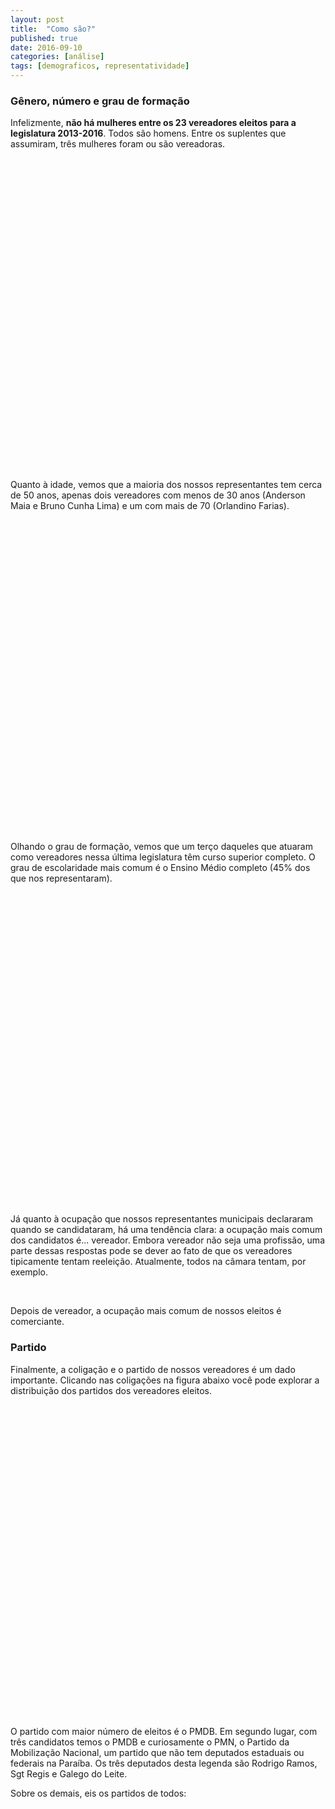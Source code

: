 ```yaml
---
layout: post
title:  "Como são?"
published: true
date: 2016-09-10
categories: [análise]
tags: [demograficos, representatividade]
---
```









### Gênero, número e grau de formação

Infelizmente, **não há mulheres entre os 23 vereadores eleitos para a legislatura 2013-2016**. Todos são homens. Entre os suplentes que assumiram, três mulheres foram ou são vereadoras. 

<!--html_preserve--><div id="htmlwidget-2873" style="width:100%;height:500px;" class="highchart html-widget"></div>
<script type="application/json" data-for="htmlwidget-2873">{"x":{"hc_opts":{"title":{"text":"Vereadores eleitos e suplentes por gênero"},"yAxis":{"title":"","type":"linear"},"credits":{"enabled":false},"exporting":{"enabled":false},"plotOptions":{"series":{"turboThreshold":0,"showInLegend":true,"marker":{"enabled":true}},"scatter":{"marker":{"symbol":"circle"}},"bubble":{"minSize":5,"maxSize":25},"treemap":{"layoutAlgorithm":"squarified"}},"series":[{"name":"Feminino","type":"column","data":[{"eleito":"Eleito","sexo":"Feminino","n":0,"y":0,"name":"Eleito"},{"eleito":"Suplente","sexo":"Feminino","n":3,"y":3,"name":"Suplente"}]},{"name":"Masculino","type":"column","data":[{"eleito":"Eleito","sexo":"Masculino","n":23,"y":23,"name":"Eleito"},{"eleito":"Suplente","sexo":"Masculino","n":10,"y":10,"name":"Suplente"}]}],"xAxis":{"type":"category","title":""}},"theme":{"chart":{"backgroundColor":"transparent"}},"conf_opts":{"global":{"Date":null,"VMLRadialGradientURL":"http =//code.highcharts.com/list(version)/gfx/vml-radial-gradient.png","canvasToolsURL":"http =//code.highcharts.com/list(version)/modules/canvas-tools.js","getTimezoneOffset":null,"timezoneOffset":0,"useUTC":true},"lang":{"contextButtonTitle":"Chart context menu","decimalPoint":".","downloadJPEG":"Download JPEG image","downloadPDF":"Download PDF document","downloadPNG":"Download PNG image","downloadSVG":"Download SVG vector image","drillUpText":"Back to {series.name}","invalidDate":null,"loading":"Loading...","months":["January","February","March","April","May","June","July","August","September","October","November","December"],"noData":"No data to display","numericSymbols":["k","M","G","T","P","E"],"printChart":"Print chart","resetZoom":"Reset zoom","resetZoomTitle":"Reset zoom level 1:1","shortMonths":["Jan","Feb","Mar","Apr","May","Jun","Jul","Aug","Sep","Oct","Nov","Dec"],"thousandsSep":" ","weekdays":["Sunday","Monday","Tuesday","Wednesday","Thursday","Friday","Saturday"]}},"type":"chart","fonts":[],"debug":false},"evals":[],"jsHooks":[]}</script><!--/html_preserve-->

Quanto à idade, vemos que a maioria dos nossos representantes tem cerca de 50 anos, apenas dois vereadores com menos de 30 anos (Anderson Maia e Bruno Cunha Lima) e um com mais de 70 (Orlandino Farias).

<!--html_preserve--><div id="htmlwidget-1317" style="width:100%;height:500px;" class="highchart html-widget"></div>
<script type="application/json" data-for="htmlwidget-1317">{"x":{"hc_opts":{"title":{"text":"Idade de nossos representantes"},"yAxis":{"title":"Quantidade nessa faixa"},"credits":{"enabled":false},"exporting":{"enabled":false},"plotOptions":{"series":{"turboThreshold":0}},"chart":{"zoomType":"x"},"tooltip":{"formatter":"function() { return  this.point.name + '<br/>' + this.y; }"},"series":[{"data":[{"x":25,"y":2,"name":"(20, 30]"},{"x":35,"y":7,"name":"(30, 40]"},{"x":45,"y":11,"name":"(40, 50]"},{"x":55,"y":8,"name":"(50, 60]"},{"x":65,"y":7,"name":"(60, 70]"},{"x":75,"y":0,"name":"(70, 80]"},{"x":85,"y":1,"name":"(80, 90]"}],"type":"column","pointRange":10,"groupPadding":0,"pointPadding":0,"borderWidth":0,"color":"#B71C1C","name":"Idade"}],"xAxis":{"title":"Faixa etária"}},"theme":{"chart":{"backgroundColor":"transparent"}},"conf_opts":{"global":{"Date":null,"VMLRadialGradientURL":"http =//code.highcharts.com/list(version)/gfx/vml-radial-gradient.png","canvasToolsURL":"http =//code.highcharts.com/list(version)/modules/canvas-tools.js","getTimezoneOffset":null,"timezoneOffset":0,"useUTC":true},"lang":{"contextButtonTitle":"Chart context menu","decimalPoint":".","downloadJPEG":"Download JPEG image","downloadPDF":"Download PDF document","downloadPNG":"Download PNG image","downloadSVG":"Download SVG vector image","drillUpText":"Back to {series.name}","invalidDate":null,"loading":"Loading...","months":["January","February","March","April","May","June","July","August","September","October","November","December"],"noData":"No data to display","numericSymbols":["k","M","G","T","P","E"],"printChart":"Print chart","resetZoom":"Reset zoom","resetZoomTitle":"Reset zoom level 1:1","shortMonths":["Jan","Feb","Mar","Apr","May","Jun","Jul","Aug","Sep","Oct","Nov","Dec"],"thousandsSep":" ","weekdays":["Sunday","Monday","Tuesday","Wednesday","Thursday","Friday","Saturday"]}},"type":"chart","fonts":[],"debug":false},"evals":["hc_opts.tooltip.formatter"],"jsHooks":[]}</script><!--/html_preserve-->

Olhando o grau de formação, vemos que um terço daqueles que atuaram como vereadores nessa última legislatura têm curso superior completo. O grau de escolaridade mais comum é o Ensino Médio completo (45% dos que nos representaram).

<!--html_preserve--><div id="htmlwidget-5646" style="width:100%;height:500px;" class="highchart html-widget"></div>
<script type="application/json" data-for="htmlwidget-5646">{"x":{"hc_opts":{"title":{"text":"Grau de formação"},"yAxis":{"title":"","type":"linear"},"credits":{"enabled":false},"exporting":{"enabled":false},"plotOptions":{"series":{"turboThreshold":0,"showInLegend":true,"marker":{"enabled":true}},"scatter":{"marker":{"symbol":"circle"}},"bubble":{"minSize":5,"maxSize":25},"treemap":{"layoutAlgorithm":"squarified"},"column":{"stacking":"normal"}},"series":[{"name":"Eleito","type":"column","data":[{"eleito":"Eleito","descricao_grau_instrucao":"Ensino Fundamental Incompleto","n":1,"y":1,"name":"Ensino Fundamental Incompleto"},{"eleito":"Eleito","descricao_grau_instrucao":"Ensino Fundamental Completo","n":4,"y":4,"name":"Ensino Fundamental Completo"},{"eleito":"Eleito","descricao_grau_instrucao":"Ensino Médio Completo","n":9,"y":9,"name":"Ensino Médio Completo"},{"eleito":"Eleito","descricao_grau_instrucao":"Superior Completo","n":9,"y":9,"name":"Superior Completo"}]},{"name":"Suplente","type":"column","data":[{"eleito":"Suplente","descricao_grau_instrucao":"Ensino Fundamental Incompleto","n":2,"y":2,"name":"Ensino Fundamental Incompleto"},{"eleito":"Suplente","descricao_grau_instrucao":"Ensino Fundamental Completo","n":1,"y":1,"name":"Ensino Fundamental Completo"},{"eleito":"Suplente","descricao_grau_instrucao":"Ensino Médio Completo","n":7,"y":7,"name":"Ensino Médio Completo"},{"eleito":"Suplente","descricao_grau_instrucao":"Superior Completo","n":3,"y":3,"name":"Superior Completo"}]}],"xAxis":{"type":"category","title":""},"colors":["darkblue","orange"]},"theme":{"chart":{"backgroundColor":"transparent"}},"conf_opts":{"global":{"Date":null,"VMLRadialGradientURL":"http =//code.highcharts.com/list(version)/gfx/vml-radial-gradient.png","canvasToolsURL":"http =//code.highcharts.com/list(version)/modules/canvas-tools.js","getTimezoneOffset":null,"timezoneOffset":0,"useUTC":true},"lang":{"contextButtonTitle":"Chart context menu","decimalPoint":".","downloadJPEG":"Download JPEG image","downloadPDF":"Download PDF document","downloadPNG":"Download PNG image","downloadSVG":"Download SVG vector image","drillUpText":"Back to {series.name}","invalidDate":null,"loading":"Loading...","months":["January","February","March","April","May","June","July","August","September","October","November","December"],"noData":"No data to display","numericSymbols":["k","M","G","T","P","E"],"printChart":"Print chart","resetZoom":"Reset zoom","resetZoomTitle":"Reset zoom level 1:1","shortMonths":["Jan","Feb","Mar","Apr","May","Jun","Jul","Aug","Sep","Oct","Nov","Dec"],"thousandsSep":" ","weekdays":["Sunday","Monday","Tuesday","Wednesday","Thursday","Friday","Saturday"]}},"type":"chart","fonts":[],"debug":false},"evals":[],"jsHooks":[]}</script><!--/html_preserve-->




Já quanto à ocupação que nossos representantes municipais declararam quando se candidataram, há uma tendência clara: a ocupação mais comum dos candidatos é... vereador. Embora vereador não seja uma profissão, uma parte dessas respostas pode se dever ao fato de que os vereadores tipicamente tentam reeleição. Atualmente, todos na câmara tentam, por exemplo. 

<!--html_preserve--><div id="htmlwidget-5753" style="width:100%;height:auto;" class="datatables html-widget"></div>
<script type="application/json" data-for="htmlwidget-5753">{"x":{"filter":"none","data":[["Vereador","Comerciante","Estudante, Bolsista, Estagiário E Assemelhados","Professor De Ensino Médio","Empresário","Outros","Servidor Público Federal","Advogado","Agricultor","Biólogo","Pedagogo","Policial Militar","Representante Comercial","Supervisor, Inspetor E Agente De Compras E Vendas"],[10,7,3,3,2,2,2,1,1,1,1,1,1,1]],"container":"<table class=\"display\">\n  <thead>\n    <tr>\n      <th>Ocupação\u003c/th>\n      <th>Quantos\u003c/th>\n    \u003c/tr>\n  \u003c/thead>\n\u003c/table>","options":{"pageLength":15,"columnDefs":[{"className":"dt-right","targets":1}],"order":[],"autoWidth":false,"orderClasses":false,"lengthMenu":[10,15,25,50,100]}},"evals":[],"jsHooks":[]}</script><!--/html_preserve-->

<br> 

Depois de vereador, a ocupação mais comum de nossos eleitos é comerciante. 

### Partido

Finalmente, a coligação e o partido de nossos vereadores é um dado importante. Clicando nas coligações na figura abaixo você pode explorar a distribuição dos partidos dos vereadores eleitos. 




<!--html_preserve--><div id="htmlwidget-3642" style="width:100%;height:500px;" class="highchart html-widget"></div>
<script type="application/json" data-for="htmlwidget-3642">{"x":{"hc_opts":{"title":{"text":"Eleitos por coligação e partido"},"yAxis":{"title":{"text":null}},"credits":{"enabled":false},"exporting":{"enabled":false},"plotOptions":{"series":{"turboThreshold":0}},"series":[{"data":[{"name":"Campina Grande Ideal 1","sigla_partido":null,"value":3,"valuecolor":2,"level":1,"color":"#D3A362","id":"campina_grande_ideal_1","nome_legenda":null},{"name":"Campina Segue Em Frente I","sigla_partido":null,"value":4,"valuecolor":1,"level":1,"color":"#00C1BA","id":"campina_segue_em_frente_i","nome_legenda":null},{"name":"Campina Segue Em Frente Iii","sigla_partido":null,"value":1,"valuecolor":1,"level":1,"color":"#E68ECF","id":"campina_segue_em_frente_iii","nome_legenda":null},{"name":"Partido Isolado","sigla_partido":null,"value":3,"valuecolor":1,"level":1,"color":"#A1B453","id":"partido_isolado","nome_legenda":null},{"name":"Por Amor A Campina - Ii","sigla_partido":null,"value":1,"valuecolor":1,"level":1,"color":"#5BB5E2","id":"por_amor_a_campina_-_ii","nome_legenda":null},{"name":"Por Amor A Campina I","sigla_partido":null,"value":6,"valuecolor":3,"level":1,"color":"#EC929B","id":"por_amor_a_campina_i","nome_legenda":null},{"name":"Por Amor A Campina Iii","sigla_partido":null,"value":4,"valuecolor":2,"level":1,"color":"#53BF82","id":"por_amor_a_campina_iii","nome_legenda":null},{"name":"Pra Campina Crescer Em Paz I","sigla_partido":null,"value":1,"valuecolor":1,"level":1,"color":"#B79FEB","id":"pra_campina_crescer_em_paz_i","nome_legenda":null},{"name":"PC do B","sigla_partido":null,"value":1,"valuecolor":1,"level":2,"color":"#BE8541","id":"pc_do_b","parent":"campina_grande_ideal_1","nome_legenda":"Campina Grande Ideal 1"},{"name":"PSC","sigla_partido":null,"value":2,"valuecolor":1,"level":2,"color":"#B58A2F","id":"psc","parent":"campina_grande_ideal_1","nome_legenda":"Campina Grande Ideal 1"},{"name":"PMDB","sigla_partido":null,"value":4,"valuecolor":1,"level":2,"color":"#00A8A0","id":"pmdb","parent":"campina_segue_em_frente_i","nome_legenda":"Campina Segue Em Frente I"},{"name":"PTC","sigla_partido":null,"value":1,"valuecolor":1,"level":2,"color":"#CE6FB8","id":"ptc","parent":"campina_segue_em_frente_iii","nome_legenda":"Campina Segue Em Frente Iii"},{"name":"PMN","sigla_partido":null,"value":3,"valuecolor":1,"level":2,"color":"#87991A","id":"pmn","parent":"partido_isolado","nome_legenda":"Partido Isolado"},{"name":"PTN","sigla_partido":null,"value":1,"valuecolor":1,"level":2,"color":"#129CCC","id":"ptn","parent":"por_amor_a_campina_-_ii","nome_legenda":"Por Amor A Campina - Ii"},{"name":"PRP","sigla_partido":null,"value":2,"valuecolor":1,"level":2,"color":"#D17774","id":"prp","parent":"por_amor_a_campina_i","nome_legenda":"Por Amor A Campina I"},{"name":"PSB","sigla_partido":null,"value":1,"valuecolor":1,"level":2,"color":"#D5728A","id":"psb","parent":"por_amor_a_campina_i","nome_legenda":"Por Amor A Campina I"},{"name":"PSDB","sigla_partido":null,"value":3,"valuecolor":1,"level":2,"color":"#D3757F","id":"psdb","parent":"por_amor_a_campina_i","nome_legenda":"Por Amor A Campina I"},{"name":"DEM","sigla_partido":null,"value":2,"valuecolor":1,"level":2,"color":"#34A45A","id":"dem","parent":"por_amor_a_campina_iii","nome_legenda":"Por Amor A Campina Iii"},{"name":"PRB","sigla_partido":null,"value":2,"valuecolor":1,"level":2,"color":"#00A66A","id":"prb","parent":"por_amor_a_campina_iii","nome_legenda":"Por Amor A Campina Iii"},{"name":"PPS","sigla_partido":null,"value":1,"valuecolor":1,"level":2,"color":"#9D83D5","id":"pps","parent":"pra_campina_crescer_em_paz_i","nome_legenda":"Pra Campina Crescer Em Paz I"}],"type":"treemap","allowDrillToNode":true,"layoutAlgorithm":"squarified","name":"tmdata"}],"tooltip":{"pointFormat":"<b>{point.name}\u003c/b>:<br>\n             Eleitos: {point.value:,.0f}"}},"theme":{"chart":{"backgroundColor":"transparent"}},"conf_opts":{"global":{"Date":null,"VMLRadialGradientURL":"http =//code.highcharts.com/list(version)/gfx/vml-radial-gradient.png","canvasToolsURL":"http =//code.highcharts.com/list(version)/modules/canvas-tools.js","getTimezoneOffset":null,"timezoneOffset":0,"useUTC":true},"lang":{"contextButtonTitle":"Chart context menu","decimalPoint":".","downloadJPEG":"Download JPEG image","downloadPDF":"Download PDF document","downloadPNG":"Download PNG image","downloadSVG":"Download SVG vector image","drillUpText":"Back to {series.name}","invalidDate":null,"loading":"Loading...","months":["January","February","March","April","May","June","July","August","September","October","November","December"],"noData":"No data to display","numericSymbols":["k","M","G","T","P","E"],"printChart":"Print chart","resetZoom":"Reset zoom","resetZoomTitle":"Reset zoom level 1:1","shortMonths":["Jan","Feb","Mar","Apr","May","Jun","Jul","Aug","Sep","Oct","Nov","Dec"],"thousandsSep":" ","weekdays":["Sunday","Monday","Tuesday","Wednesday","Thursday","Friday","Saturday"]}},"type":"chart","fonts":[],"debug":false},"evals":[],"jsHooks":[]}</script><!--/html_preserve-->

O partido com maior número de eleitos é o PMDB. Em segundo lugar, com três candidatos temos o PMDB e curiosamente o PMN, o Partido da Mobilização Nacional, um partido que não tem deputados estaduais ou federais na Paraíba. Os três deputados desta legenda são Rodrigo Ramos, Sgt Regis e Galego do Leite. 

Sobre os demais, eis os partidos de todos: 

<!--html_preserve--><div id="htmlwidget-8325" style="width:100%;height:auto;" class="datatables html-widget"></div>
<script type="application/json" data-for="htmlwidget-8325">{"x":{"filter":"none","data":[["Napoleão Maracajá","Orlandino Farias","Lafite","Pimentel Filho","Dr. Olimpio","Metusela Agra","Ivan Batista","Alexandre Do Sindicato","Rodrigo Ramos","Sgt Regis","Galego Do Leite","Buchada","Joia Germano","Nelson Gomes","Murilo Galdino","Inácio Falcão","Tovar","Bruno Cunha Lima","Vaninho Aragao","Saulo Noronha","Marinaldo Cardoso","Lula Cabral","Prof. Miguel Rodrigues"],["PC do B","PSC","PSC","PMDB","PMDB","PMDB","PMDB","PTC","PMN","PMN","PMN","PTN","PRP","PRP","PSB","PSDB","PSDB","PSDB","DEM","DEM","PRB","PRB","PPS"],["Campina Grande Ideal 1","Campina Grande Ideal 1","Campina Grande Ideal 1","Campina Segue Em Frente I","Campina Segue Em Frente I","Campina Segue Em Frente I","Campina Segue Em Frente I","Campina Segue Em Frente III","Partido Isolado","Partido Isolado","Partido Isolado","Por Amor A Campina - II","Por Amor A Campina I","Por Amor A Campina I","Por Amor A Campina I","Por Amor A Campina I","Por Amor A Campina I","Por Amor A Campina I","Por Amor A Campina III","Por Amor A Campina III","Por Amor A Campina III","Por Amor A Campina III","Pra Campina Crescer Em Paz I"]],"container":"<table class=\"display\">\n  <thead>\n    <tr>\n      <th>Eleito\u003c/th>\n      <th>Partido\u003c/th>\n      <th>Coligação\u003c/th>\n    \u003c/tr>\n  \u003c/thead>\n\u003c/table>","options":{"pageLength":25,"order":[],"autoWidth":false,"orderClasses":false},"selection":{"mode":"multiple","selected":null,"target":"row"}},"evals":[],"jsHooks":[]}</script><!--/html_preserve-->

